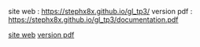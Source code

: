 site web : https://stephx8x.github.io/gl_tp3/
version pdf : https://stephx8x.github.io/gl_tp3/documentation.pdf

[site web](https://stephx8x.github.io/gl_tp3/)
[version pdf](https://stephx8x.github.io/gl_tp3/documentation.pdf/)